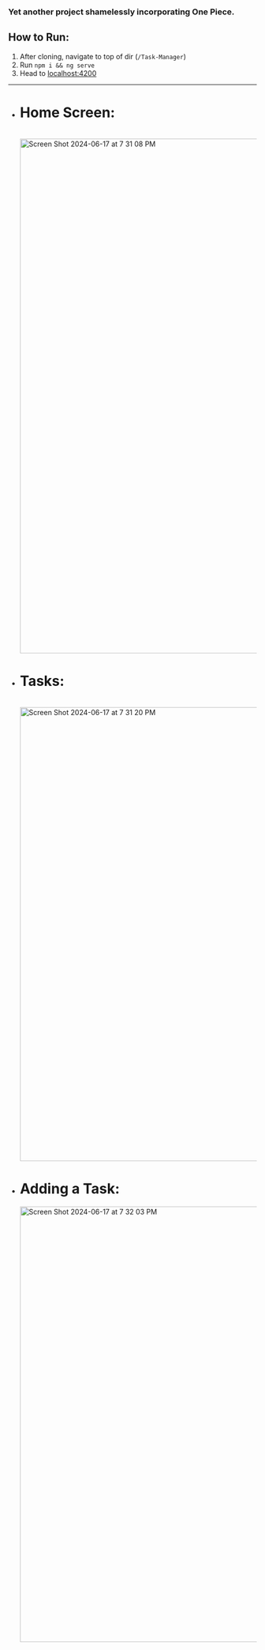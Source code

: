 <h3> Yet another project shamelessly incorporating One Piece. </h3>

<h2> How to Run: </h2>
<ol>
  <li>After cloning, navigate to top of dir (<code>/Task-Manager</code>)</li>
  <li>Run <code>npm i && ng serve</code></li>
  <li>Head to <a href="http://localhost:4200/">localhost:4200</a></li>
</ol>

<hr>

<ul>

<li>
<h1> Home Screen: </h1>
<br>
<img width="1042" alt="Screen Shot 2024-06-17 at 7 31 08 PM" src="https://github.com/greshbasic/Task-Manager/assets/100721569/a67e9cb6-906c-4f9e-8370-be14ab95a587">
</li>

<li>
<h1>Tasks:</h1>
<br>
<img width="919" alt="Screen Shot 2024-06-17 at 7 31 20 PM" src="https://github.com/greshbasic/Task-Manager/assets/100721569/4dc68344-6944-4dc8-ab3d-04cd2d0d34f0">
</li>

<li>
<h1>Adding a Task:</h1>


<img width="882" alt="Screen Shot 2024-06-17 at 7 32 03 PM" src="https://github.com/greshbasic/Task-Manager/assets/100721569/0c5bb6fe-76d2-4310-b3ee-304e5384fe08">
</li>

</ul>
